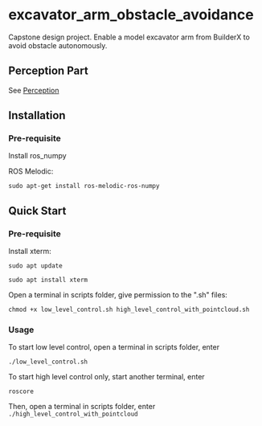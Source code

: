 # excavator_arm_obstacle_avoidance
Capstone design project. Enable a model excavator arm from BuilderX to avoid obstacle autonomously.

## Perception Part
See [Perception](perception/readme.md)

## Installation

### Pre-requisite

Install ros_numpy

ROS Melodic:

`sudo apt-get install ros-melodic-ros-numpy`


## Quick Start

### Pre-requisite

Install xterm:

`sudo apt update`

`sudo apt install xterm`


Open a terminal in scripts folder, give permission to the ".sh" files:

`chmod +x low_level_control.sh high_level_control_with_pointcloud.sh`

### Usage 

To start low level control, open a terminal in scripts folder, enter

`./low_level_control.sh`

To start high level control only, start another terminal, enter

`roscore`

Then, open a terminal in scripts folder, enter
`./high_level_control_with_pointcloud`

